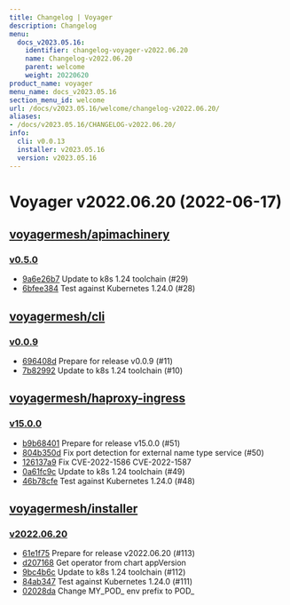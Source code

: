 ```yaml
---
title: Changelog | Voyager
description: Changelog
menu:
  docs_v2023.05.16:
    identifier: changelog-voyager-v2022.06.20
    name: Changelog-v2022.06.20
    parent: welcome
    weight: 20220620
product_name: voyager
menu_name: docs_v2023.05.16
section_menu_id: welcome
url: /docs/v2023.05.16/welcome/changelog-v2022.06.20/
aliases:
- /docs/v2023.05.16/CHANGELOG-v2022.06.20/
info:
  cli: v0.0.13
  installer: v2023.05.16
  version: v2023.05.16
---
```


# Voyager v2022.06.20 (2022-06-17)


## [voyagermesh/apimachinery](https://github.com/voyagermesh/apimachinery)

### [v0.5.0](https://github.com/voyagermesh/apimachinery/releases/tag/v0.5.0)

- [9a6e26b7](https://github.com/voyagermesh/apimachinery/commit/9a6e26b7) Update to k8s 1.24 toolchain (#29)
- [6bfee384](https://github.com/voyagermesh/apimachinery/commit/6bfee384) Test against Kubernetes 1.24.0 (#28)



## [voyagermesh/cli](https://github.com/voyagermesh/cli)

### [v0.0.9](https://github.com/voyagermesh/cli/releases/tag/v0.0.9)

- [696408d](https://github.com/voyagermesh/cli/commit/696408d) Prepare for release v0.0.9 (#11)
- [7b82992](https://github.com/voyagermesh/cli/commit/7b82992) Update to k8s 1.24 toolchain (#10)



## [voyagermesh/haproxy-ingress](https://github.com/voyagermesh/haproxy-ingress)

### [v15.0.0](https://github.com/voyagermesh/haproxy-ingress/releases/tag/v15.0.0)

- [b9b68401](https://github.com/voyagermesh/haproxy-ingress/commit/b9b684018) Prepare for release v15.0.0 (#51)
- [804b350d](https://github.com/voyagermesh/haproxy-ingress/commit/804b350d9) Fix port detection for external name type service (#50)
- [126137a9](https://github.com/voyagermesh/haproxy-ingress/commit/126137a90) Fix CVE-2022-1586 CVE-2022-1587
- [0a61fc9c](https://github.com/voyagermesh/haproxy-ingress/commit/0a61fc9c4) Update to k8s 1.24 toolchain (#49)
- [46b78cfe](https://github.com/voyagermesh/haproxy-ingress/commit/46b78cfed) Test against Kubernetes 1.24.0 (#48)



## [voyagermesh/installer](https://github.com/voyagermesh/installer)

### [v2022.06.20](https://github.com/voyagermesh/installer/releases/tag/v2022.06.20)

- [61e1f75](https://github.com/voyagermesh/installer/commit/61e1f75) Prepare for release v2022.06.20 (#113)
- [d207168](https://github.com/voyagermesh/installer/commit/d207168) Get operator from chart appVersion
- [9bc4b6c](https://github.com/voyagermesh/installer/commit/9bc4b6c) Update to k8s 1.24 toolchain (#112)
- [84ab347](https://github.com/voyagermesh/installer/commit/84ab347) Test against Kubernetes 1.24.0 (#111)
- [02028da](https://github.com/voyagermesh/installer/commit/02028da) Change MY_POD_ env prefix to POD_




